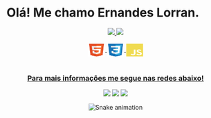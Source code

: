 <h1>Olá! Me chamo Ernandes Lorran.</h1>

 <div align="center">
   <a href="https://github.com/Ernandes-Lorran">
   <img height="180em" src="https://github-readme-stats.vercel.app/api?username=Ernandes-Lorran&show_icons=true&theme=tokyonight&include_all_commits=true&count_private=true"/>
   <img height="180em" src="https://github-readme-stats.vercel.app/api/top-langs/?username=Ernandes-Lorran&layout=compact&langs_count=6&theme=tokyonight"/>
 </div>

</div>
<div align="center" style="display: inline_block"><br>
  <img align="center" alt="HTML" height="30" width="40" src="https://raw.githubusercontent.com/devicons/devicon/master/icons/html5/html5-original.svg">
  <img align="center" alt="CSS" height="30" width="40" src="https://raw.githubusercontent.com/devicons/devicon/master/icons/css3/css3-original.svg">
  <img align="center" alt="Js" height="30" width="40" src="https://raw.githubusercontent.com/devicons/devicon/master/icons/javascript/javascript-plain.svg">
</div>
 
 <br>
 
  <h3 align="center">Para mais informações me segue nas redes abaixo!</h3>
 
<div align="center">
  <a href="https://instagram.com/Lorran.alves.0" target="_blank"><img src="https://img.shields.io/badge/-Instagram-%23E4405F?style=for-the-badge&logo=instagram&logoColor=white" target="_blank"></a>
  <a href = "mailto:lorransilvaalvesb@hotmail.com"><img src="https://img.shields.io/badge/-Gmail-%23333?style=for-the-badge&logo=gmail&logoColor=white" target="_blank"></a>
  <a href="https://www.linkedin.com/in/ernandes-lorran-silva-alves-62b058209/" target="_blank"><img src="https://img.shields.io/badge/-LinkedIn-%230077B5?style=for-the-badge&logo=linkedin&logoColor=white" target="_blank"></a>
 
  ![Snake animation](https://github.com/Ernandes-Lorran/Ernandes-Lorran/blob/output/github-contribution-grid-snake.svg)

</div>

